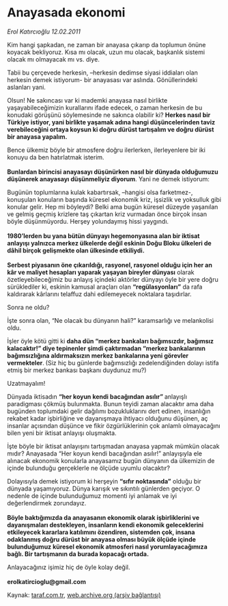 # Anayasada ekonomi

*Erol Katırcıoğlu 12.02.2011*

<div class="yazi"><p>Kim hangi şapkadan, ne zaman bir anayasa çıkarıp da toplumun önüne koyacak bekliyoruz. Kısa mı olacak, uzun mu olacak, başkanlık sistemi olacak mı olmayacak mı vs. diye. </p>
<p>Tabii bu çerçevede herkesin, –herkesin dedimse siyasi iddiaları olan herkesin demek istiyorum- bir anayasası var aslında. Gönüllerindeki aslanları yani. </p>
<p>Olsun! Ne sakıncası var ki mademki anayasa nasıl birlikte yaşayabileceğimizin kurallarını ifade edecek, o zaman herkesin de bu konudaki görüşünü söylemesinde ne sakınca olabilir ki? <b>Herkes nasıl bir Türkiye istiyor, yani birlikte yaşamak adına hangi düşüncelerinden taviz verebileceğini ortaya koysun ki doğru dürüst tartışalım ve doğru dürüst bir anayasa yapalım.</b></p>
<p>Bence ülkemiz böyle bir atmosfere doğru ilerlerken, ilerleyenlere bir iki konuyu da ben hatırlatmak isterim.<br/><br/><b>Bunlardan birincisi anayasayı düşünürken nasıl bir dünyada olduğumuzu düşünerek anayasayı düşünmeliyiz diyorum</b>. Yani ne demek istiyorum:</p>
<p>Bugünün toplumlarına kulak kabartırsak, –hangisi olsa farketmez-, konuşulan konuların başında küresel ekonomik kriz, işsizlik ve yoksulluk gibi konular gelir. Hep mi böyleydi? Belki ama bugün küresel düzeyde yaşanılan ve gelmiş geçmiş krizlere taş çıkartan kriz vurmadan önce birçok insan böyle düşünmüyordu. Herşey yolundaymış hissi yaygındı. <br/><br/><b>1980’lerden bu yana bütün dünyayı hegemonyasına alan bir iktisat anlayışı yalnızca merkez ülkelerde değil eskinin Doğu Bloku ülkeleri de dâhil birçok gelişmekte olan ülkesinde etkiliydi. <br/><br/></b><b>Serbest piyasanın öne çıkarıldığı, rasyonel, rasyonel olduğu için her an kâr ve maliyet hesapları yaparak yaşayan bireyler dünyası</b> olarak özetleyebileceğimiz bu anlayış içindeki aktörler dünyayı öyle bir yere doğru sürüklediler ki, eskinin kamusal araçları olan <b>“regülasyonları”</b> da rafa kaldırarak kârlarını telaffuz dahi edilemeyecek noktalara taşıdırlar. </p>
<p>Sonra ne oldu?</p>
<p>İşte sonra olan, “Ne olacak bu dünyanın hali?” karamsarlığı ve melankolisi oldu. </p>
<p>İşler öyle kötü gitti ki <b>daha dün “merkez bankaları bağımsızdır, bağımsız kalacaktır!” diye tepinenler şimdi çaktırmadan “merkez bankalarının bağımsızlığına aldırmaksızın merkez bankalarına yeni görevler vermekteler</b>.<b> </b>(Siz hiç bu günlerde bağımsızlığı zedelendiğinden dolayı istifa etmiş bir merkez bankası başkanı duydunuz mu?)</p>
<p>Uzatmayalım! </p>
<p>Dünyada iktisadın <b>“her koyun kendi bacağından asılır” </b>anlayışlı paradigması çökmüş bulunmakta. Bunun teyidi zaman alacaktır ama daha bugünden toplumdaki gelir dağılımı bozukluklarını dert edinen, insanlığın rekabet kadar işbirliğine ve dayanışmaya ihtiyacı olduğunu düşünen, aç insanlar açısından düşünce ve fikir özgürlüklerinin çok anlamlı olmayacağını bilen yeni bir iktisat anlayışı oluşmakta. </p>
<p>İşte böyle bir iktisat anlayışını tartışmadan anayasa yapmak mümkün olacak mıdır? Anayasada “Her koyun kendi bacağından asılır!” anlayışıyla ele alınacak ekonomik konularla anayasamız bugün dünyanın da ülkemizin de içinde bulunduğu gerçeklerle ne ölçüde uyumlu olacaktır?</p>
<p>Dolayısıyla demek istiyorum ki herşeyin <b>“sıfır noktasında”</b> olduğu bir dünyada yaşamıyoruz. Dünya karışık ve sıkıntılı günlerden geçiyor. O nedenle de içinde bulunduğumuz momenti iyi anlamak ve iyi değerlendirmek zorundayız. <br/><br/><b>Böyle baktığımızda da anayasanın ekonomik olarak işbirliklerini ve dayanışmaları destekleyen, insanların kendi ekonomik geleceklerini etkileyecek kararlara katılımını özendiren, sistemden çok, insana odaklanmış doğru dürüst bir anayasa olması büyük ölçüde içinde bulunduğumuz küresel ekonomik atmosferi nasıl yorumlayacağımıza bağlı. Bir tartışmanın da burada kopacağı ortada.</b></p>
<p>Anlayacağınız işimiz hiç de öyle kolay değil.<br/><br/><b>erolkatircioglu@gmail.com</b></p>
</div>

Kaynak: [taraf.com.tr](http://www.taraf.com.tr/erol-katircioglu/makale-anayasada-ekonomi.htm), [web.archive.org (arşiv bağlantısı)](http://web.archive.org/web/20131107112924/http://www.taraf.com.tr/erol-katircioglu/makale-anayasada-ekonomi.htm)

